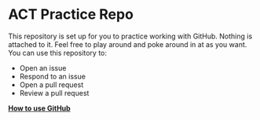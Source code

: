 # ACT Practice Repo

This repository is set up for you to practice working with GitHub. Nothing is attached to it. Feel free to play around and poke around in at as you want. You can use this repository to:

- Open an issue
- Respond to an issue
- Open a pull request
- Review a pull request

**[How to use GitHub](https://docs.google.com/document/d/1VF5LB09CDwtJ9iRFGJuYL4i8atqvBpA8JnYuGMWfcqo/edit#heading=h.161g9adyo3hv)**
